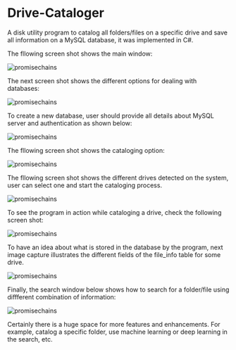 # Drive-Cataloger
A disk utility program to catalog all folders/files on a specific drive and save all information on a MySQL database, it was implemented in C#.

The fllowing screen shot shows the main window:

![promisechains](https://github.com/IhabMoha/Drive-Cataloger/blob/master/Cataloger%20Screen%20Shots/cataloger_1.PNG)



The next screen shot shows the different options for dealing with databases:

![promisechains](https://github.com/IhabMoha/Drive-Cataloger/blob/master/Cataloger%20Screen%20Shots/cataloger_2.PNG)



To create a new database, user should provide all details about MySQL server and authentication as shown below:

![promisechains](https://github.com/IhabMoha/Drive-Cataloger/blob/master/Cataloger%20Screen%20Shots/cataloger_3.PNG)



The fllowing screen shot shows the cataloging option:

![promisechains](https://github.com/IhabMoha/Drive-Cataloger/blob/master/Cataloger%20Screen%20Shots/cataloger_4.PNG)



The fllowing screen shot shows the different drives detected on the system, user can select one and start the cataloging process.

![promisechains](https://github.com/IhabMoha/Drive-Cataloger/blob/master/Cataloger%20Screen%20Shots/cataloger_5.PNG)



To see the program in action while cataloging a drive, check the following screen shot:

![promisechains](https://github.com/IhabMoha/Drive-Cataloger/blob/master/Cataloger%20Screen%20Shots/cataloger_6.PNG)



To have an idea about what is stored in the database by the program, next image capture illustrates the different fields of the file_info table for some drive.

![promisechains](https://github.com/IhabMoha/Drive-Cataloger/blob/master/Cataloger%20Screen%20Shots/cataloger_7.PNG)



Finally, the search window below shows how to search for a folder/file using diffferent combination of information:

![promisechains](https://github.com/IhabMoha/Drive-Cataloger/blob/master/Cataloger%2520Screen%2520Shots/cataloger_8.PNG)


Certainly there is a huge space for more features and enhancements. For example, catalog a specific folder, use machine learning or deep learning in the search, etc.
